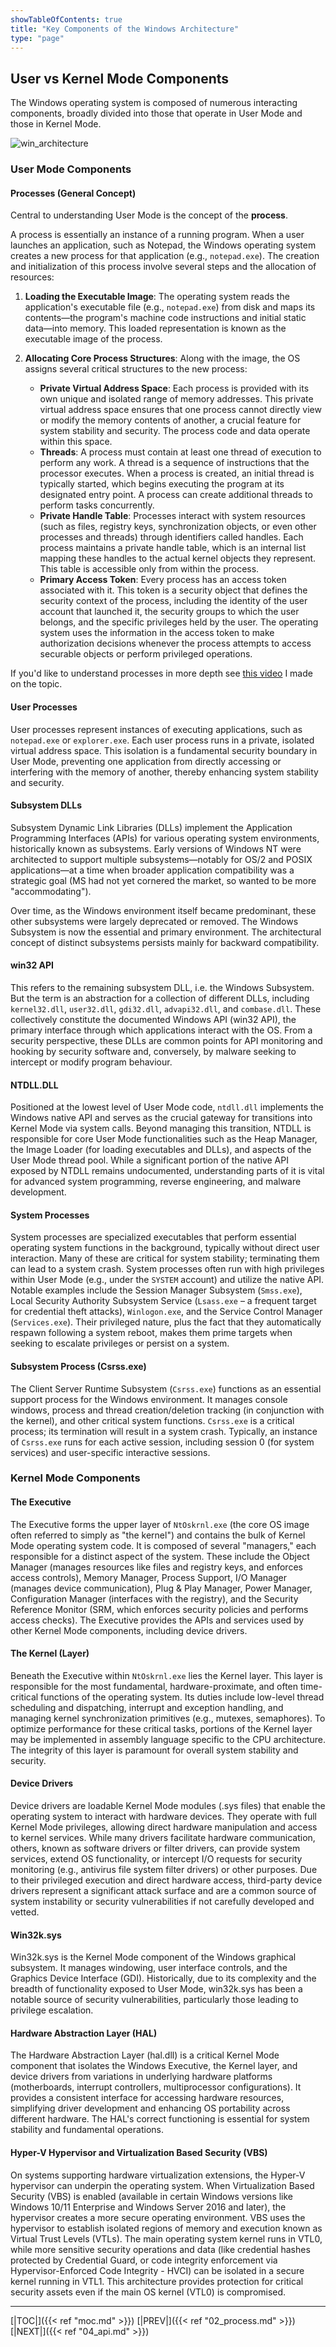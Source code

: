 ```yaml
---
showTableOfContents: true
title: "Key Components of the Windows Architecture"
type: "page"
---
```

## User vs Kernel Mode Components
The Windows operating system is composed of numerous interacting components, broadly divided into those that operate in User Mode and those in Kernel Mode.

![win_architecture](../img/001.png)


### User Mode Components

#### Processes (General Concept)
Central to understanding User Mode is the concept of the **process**.

A process is essentially an instance of a running program. When a user launches an application, such as Notepad, the Windows operating system creates a new process for that application (e.g., `notepad.exe`). The creation and initialization of this process involve several steps and the allocation of resources:

1. **Loading the Executable Image**: The operating system reads the application's executable file (e.g., `notepad.exe`) from disk and maps its contents—the program's machine code instructions and initial static data—into memory. This loaded representation is known as the executable image of the process.

2. **Allocating Core Process Structures**: Along with the image, the OS assigns several critical structures to the new process:
    - **Private Virtual Address Space**: Each process is provided with its own unique and isolated range of memory addresses. This private virtual address space ensures that one process cannot directly view or modify the memory contents of another, a crucial feature for system stability and security. The process code and data operate within this space.
    - **Threads**: A process must contain at least one thread of execution to perform any work. A thread is a sequence of instructions that the processor executes. When a process is created, an initial thread is typically started, which begins executing the program at its designated entry point. A process can create additional threads to perform tasks concurrently.
    - **Private Handle Table**: Processes interact with system resources (such as files, registry keys, synchronization objects, or even other processes and threads) through identifiers called handles. Each process maintains a private handle table, which is an internal list mapping these handles to the actual kernel objects they represent. This table is accessible only from within the process.
    - **Primary Access Token**: Every process has an access token associated with it. This token is a security object that defines the security context of the process, including the identity of the user account that launched it, the security groups to which the user belongs, and the specific privileges held by the user. The operating system uses the information in the access token to make authorization decisions whenever the process attempts to access securable objects or perform privileged operations.

If you'd like to understand processes in more depth see [this video](https://www.youtube.com/watch?v=LAnWQFQmgvI) I made on the topic.


#### User Processes

User processes represent instances of executing applications, such as `notepad.exe` or `explorer.exe`. Each user process runs in a private, isolated virtual address space. This isolation is a fundamental security boundary in User Mode, preventing one application from directly accessing or interfering with the memory of another, thereby enhancing system stability and security.


#### Subsystem DLLs
Subsystem Dynamic Link Libraries (DLLs) implement the Application Programming Interfaces (APIs) for various operating system environments, historically known as subsystems. Early versions of Windows NT were architected to support multiple subsystems—notably for OS/2 and POSIX applications—at a time when broader application compatibility was a strategic goal (MS had not yet cornered the market, so wanted to be more "accommodating").

Over time, as the Windows environment itself became predominant, these other subsystems were largely deprecated or removed. The Windows Subsystem is now the essential and primary environment. The architectural concept of distinct subsystems persists mainly for backward compatibility.


#### win32 API
This refers to the remaining subsystem DLL, i.e. the Windows Subsystem. But the term is an abstraction for a collection of different DLLs, including `kernel32.dll`, `user32.dll`, `gdi32.dll`, `advapi32.dll`, and `combase.dll`. These collectively constitute the documented Windows API (win32 API), the primary interface through which applications interact with the OS. From a security perspective, these DLLs are common points for API monitoring and hooking by security software and, conversely, by malware seeking to intercept or modify program behaviour.

#### NTDLL.DLL
Positioned at the lowest level of User Mode code, `ntdll.dll` implements the Windows native API and serves as the crucial gateway for transitions into Kernel Mode via system calls. Beyond managing this transition, NTDLL is responsible for core User Mode functionalities such as the Heap Manager, the Image Loader (for loading executables and DLLs), and aspects of the User Mode thread pool. While a significant portion of the native API exposed by NTDLL remains undocumented, understanding parts of it is vital for advanced system programming, reverse engineering, and malware development.


#### System Processes

System processes are specialized executables that perform essential operating system functions in the background, typically without direct user interaction. Many of these are critical for system stability; terminating them can lead to a system crash. System processes often run with high privileges within User Mode (e.g., under the `SYSTEM` account) and utilize the native API. Notable examples include the Session Manager Subsystem (`Smss.exe`), Local Security Authority Subsystem Service (`Lsass.exe` – a frequent target for credential theft attacks), `Winlogon.exe`, and the Service Control Manager (`Services.exe`). Their privileged nature, plus the fact that they automatically respawn following a system reboot, makes them prime targets when seeking to escalate privileges or persist on a system.


#### Subsystem Process (Csrss.exe)

The Client Server Runtime Subsystem (`Csrss.exe`) functions as an essential support process for the Windows environment. It manages console windows, process and thread creation/deletion tracking (in conjunction with the kernel), and other critical system functions. `Csrss.exe` is a critical process; its termination will result in a system crash. Typically, an instance of `Csrss.exe` runs for each active session, including session 0 (for system services) and user-specific interactive sessions.


### Kernel Mode Components

#### The Executive

The Executive forms the upper layer of `NtOskrnl.exe` (the core OS image often referred to simply as "the kernel") and contains the bulk of Kernel Mode operating system code. It is composed of several "managers," each responsible for a distinct aspect of the system. These include the Object Manager (manages resources like files and registry keys, and enforces access controls), Memory Manager, Process Support, I/O Manager (manages device communication), Plug & Play Manager, Power Manager, Configuration Manager (interfaces with the registry), and the Security Reference Monitor (SRM, which enforces security policies and performs access checks). The Executive provides the APIs and services used by other Kernel Mode components, including device drivers.



#### The Kernel (Layer)

Beneath the Executive within `NtOskrnl.exe` lies the Kernel layer. This layer is responsible for the most fundamental, hardware-proximate, and often time-critical functions of the operating system. Its duties include low-level thread scheduling and dispatching, interrupt and exception handling, and managing kernel synchronization primitives (e.g., mutexes, semaphores). To optimize performance for these critical tasks, portions of the Kernel layer may be implemented in assembly language specific to the CPU architecture. The integrity of this layer is paramount for overall system stability and security.

#### Device Drivers

Device drivers are loadable Kernel Mode modules (.sys files) that enable the operating system to interact with hardware devices. They operate with full Kernel Mode privileges, allowing direct hardware manipulation and access to kernel services. While many drivers facilitate hardware communication, others, known as software drivers or filter drivers, can provide system services, extend OS functionality, or intercept I/O requests for security monitoring (e.g., antivirus file system filter drivers) or other purposes. Due to their privileged execution and direct hardware access, third-party device drivers represent a significant attack surface and are a common source of system instability or security vulnerabilities if not carefully developed and vetted.

#### Win32k.sys

Win32k.sys is the Kernel Mode component of the Windows graphical subsystem. It manages windowing, user interface controls, and the Graphics Device Interface (GDI). Historically, due to its complexity and the breadth of functionality exposed to User Mode, win32k.sys has been a notable source of security vulnerabilities, particularly those leading to privilege escalation.

#### Hardware Abstraction Layer (HAL)

The Hardware Abstraction Layer (hal.dll) is a critical Kernel Mode component that isolates the Windows Executive, the Kernel layer, and device drivers from variations in underlying hardware platforms (motherboards, interrupt controllers, multiprocessor configurations). It provides a consistent interface for accessing hardware resources, simplifying driver development and enhancing OS portability across different hardware. The HAL's correct functioning is essential for system stability and fundamental operations.

#### Hyper-V Hypervisor and Virtualization Based Security (VBS)

On systems supporting hardware virtualization extensions, the Hyper-V hypervisor can underpin the operating system. When Virtualization Based Security (VBS) is enabled (available in certain Windows versions like Windows 10/11 Enterprise and Windows Server 2016 and later), the hypervisor creates a more secure operating environment. VBS uses the hypervisor to establish isolated regions of memory and execution known as Virtual Trust Levels (VTLs). The main operating system kernel runs in VTL0, while more sensitive security operations and data (like credential hashes protected by Credential Guard, or code integrity enforcement via Hypervisor-Enforced Code Integrity - HVCI) can be isolated in a secure kernel running in VTL1. This architecture provides protection for critical security assets even if the main OS kernel (VTL0) is compromised.




---
[|TOC|]({{< ref "moc.md" >}})
[|PREV|]({{< ref "02_process.md" >}})
[|NEXT|]({{< ref "04_api.md" >}})